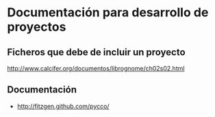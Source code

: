 # Documentación para desarrollo de proyectos #

## Ficheros que debe de incluir un proyecto ##

http://www.calcifer.org/documentos/librognome/ch02s02.html

## Documentación ##
  * http://fitzgen.github.com/pycco/